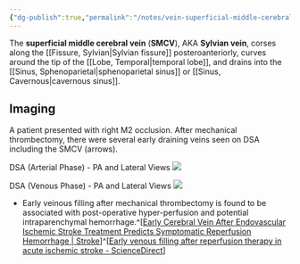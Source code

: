 ```yaml
---
{"dg-publish":true,"permalink":"/notes/vein-superficial-middle-cerebral/","tags":["anatomy","vein"],"created":"2023-07-23T21:22:25.069-07:00","updated":"2023-07-23T21:30:47.979-07:00"}
---
```



The **superficial middle cerebral vein** (**SMCV**), AKA **Sylvian vein**, corses along the [[Fissure, Sylvian\|Sylvian fissure]] posteroanteriorly, curves around the tip of the [[Lobe, Temporal\|temporal lobe]], and drains into the [[Sinus, Sphenoparietal\|sphenoparietal sinus]] or [[Sinus, Cavernous\|cavernous sinus]].

## Imaging

A patient presented with right M2 occlusion. After mechanical thrombectomy, there were several early draining veins seen on DSA including the SMCV (arrows).

DSA (Arterial Phase) - PA and Lateral Views
![](https://i.imgur.com/Cfi6yN1.png)

DSA (Venous Phase) - PA and Lateral Views
![](https://i.imgur.com/fZ9SUEr.png)

- Early veinous filling after mechanical thrombectomy is found to be associated with post-operative hyper-perfusion and potential intraparenchymal hemorrhage.^[[Early Cerebral Vein After Endovascular Ischemic Stroke Treatment Predicts Symptomatic Reperfusion Hemorrhage | Stroke](https://www.ahajournals.org/doi/10.1161/STROKEAHA.118.021402?url_ver=Z39.88-2003&rfr_id=ori:rid:crossref.org&rfr_dat=cr_pub%20%200pubmed)]^[[Early venous filling after reperfusion therapy in acute ischemic stroke - ScienceDirect](https://www.sciencedirect.com/science/article/pii/S1052305720303323?via%3Dihub)]
